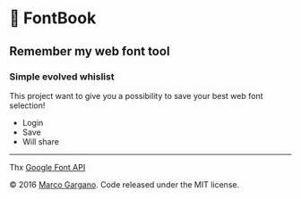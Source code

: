 # &#128214; FontBook

## Remember my web font tool
### Simple evolved whislist

This project want to give you a possibility to save your best web font selection!
* Login
* Save
* Will share

- - -

Thx [Google Font API](https://developers.google.com/fonts/)

© 2016 [Marco Gargano](http://marcogargano.com). Code released under the MIT license.




